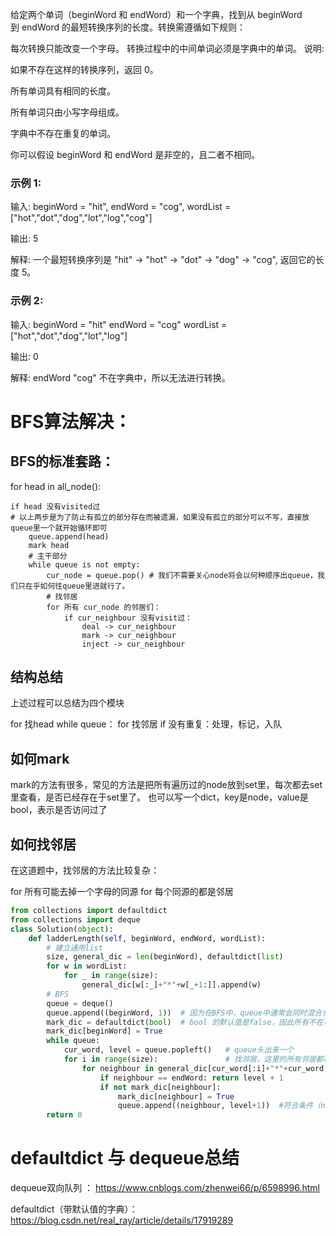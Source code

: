给定两个单词（beginWord 和 endWord）和一个字典，找到从 beginWord 到 endWord 的最短转换序列的长度。转换需遵循如下规则：

每次转换只能改变一个字母。
转换过程中的中间单词必须是字典中的单词。
说明:

如果不存在这样的转换序列，返回 0。

所有单词具有相同的长度。

所有单词只由小写字母组成。

字典中不存在重复的单词。

你可以假设 beginWord 和 endWord 是非空的，且二者不相同。

### 示例 1:

输入:
beginWord = "hit",
endWord = "cog",
wordList = ["hot","dot","dog","lot","log","cog"]

输出: 5

解释: 一个最短转换序列是 "hit" -> "hot" -> "dot" -> "dog" -> "cog",
     返回它的长度 5。

### 示例 2:

输入:
beginWord = "hit"
endWord = "cog"
wordList = ["hot","dot","dog","lot","log"]

输出: 0

解释: endWord "cog" 不在字典中，所以无法进行转换。

# BFS算法解决：

## BFS的标准套路：
for head in all_node():

    if head 没有visited过   
    # 以上两步是为了防止有孤立的部分存在而被遗漏，如果没有孤立的部分可以不写，直接放queue里一个就开始循环即可
        queue.append(head)
        mark head
        # 主干部分
        while queue is not empty:
            cur_node = queue.pop() # 我们不需要关心node将会以何种顺序出queue，我们只在乎如何往queue里进就行了。
            # 找邻居
            for 所有 cur_node 的邻居们：
                if cur_neighbour 没有visit过：
                    deal -> cur_neighbour
                    mark -> cur_neighbour
                    inject -> cur_neighbour

## 结构总结
上述过程可以总结为四个模块


for 找head
    while queue：
        for 找邻居
            if 没有重复：处理，标记，入队

## 如何mark
mark的方法有很多，常见的方法是把所有遍历过的node放到set里，每次都去set里查看，是否已经存在于set里了。
也可以写一个dict，key是node，value是bool，表示是否访问过了

## 如何找邻居
在这道题中，找邻居的方法比较复杂：


for 所有可能去掉一个字母的同源
    for 每个同源的都是邻居


```python
from collections import defaultdict
from collections import deque
class Solution(object):
    def ladderLength(self, beginWord, endWord, wordList):
        # 建立通用list
        size, general_dic = len(beginWord), defaultdict(list)
        for w in wordList:
            for _ in range(size):
                general_dic[w[:_]+"*"+w[_+1:]].append(w)
        # BFS
        queue = deque()
        queue.append((beginWord, 1))  # 因为在BFS中，queue中通常会同时混合多层的node，这就无法区分层了，要区分层就要queue中直接加入当前node所属层数。
        mark_dic = defaultdict(bool)  # bool 的默认值是false，因此所有不在list里的是false
        mark_dic[beginWord] = True
        while queue:
            cur_word, level = queue.popleft()   # queue头出来一个
            for i in range(size):               # 找邻居，这里的所有邻居都在level+1层
                for neighbour in general_dic[cur_word[:i]+"*"+cur_word[i+1:]]:
                    if neighbour == endWord: return level + 1
                    if not mark_dic[neighbour]:
                        mark_dic[neighbour] = True
                        queue.append((neighbour, level+1))  #符合条件（neighbour + unmarked)的进去
        return 0

```

# defaultdict 与 dequeue总结

dequeue双向队列 ： https://www.cnblogs.com/zhenwei66/p/6598996.html

defaultdict（带默认值的字典）： https://blog.csdn.net/real_ray/article/details/17919289


```python

```
